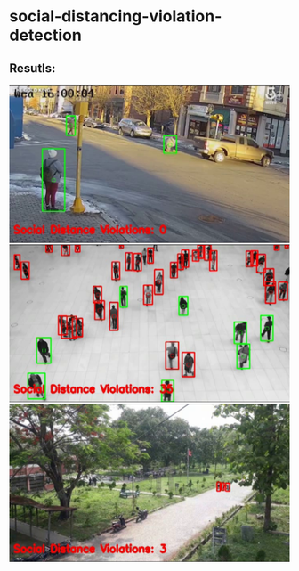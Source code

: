 # social-distancing-violation-detection

## Resutls:
![result1](images/result1.png)
![result2](images/result2.png)
![result3](images/result3.png)